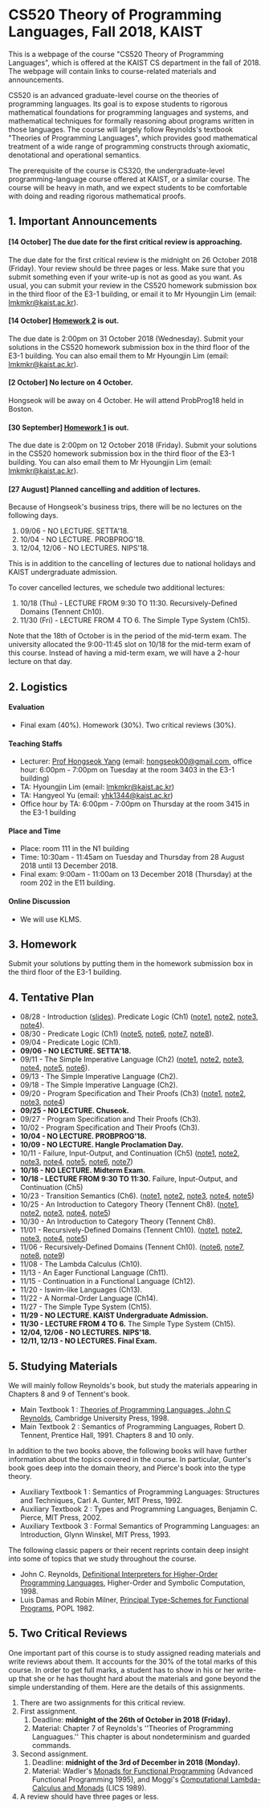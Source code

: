 # CS520 Theory of Programming Languages, Fall 2018, KAIST 

This is a webpage of the course "CS520 Theory of Programming Languages", which is offered at the KAIST CS department in the fall of 2018. The webpage will contain links to course-related materials and announcements.

CS520 is an advanced graduate-level course on the theories of programming languages. Its goal is to expose students to rigorous mathematical foundations for programming languages and systems, and mathematical techniques for formally reasoning about  programs written in those languages. The course will largely follow Reynolds's textbook "Theories of Programming Languages", which provides good mathematical treatment of a wide range of programming constructs through axiomatic, denotational and operational semantics. 

The prerequisite of the course is CS320, the undergraduate-level programming-language course offered at KAIST, or a similar course. The course will be heavy in math, and we expect students to be comfortable with doing and reading rigorous mathematical proofs. 

## 1. Important Announcements

#### [14 October] The due date for the first critical review is approaching.
   
The due date for the first critical review is the midnight on 26 October 2018 (Friday). Your review should be three pages or less. Make sure that you submit something even if your write-up is not as good as you want. As usual, you can submit your review in the CS520 homework submission box in the third floor of the E3-1 building, or email it to Mr Hyoungjin Lim (email: lmkmkr@kaist.ac.kr).


#### [14 October] [Homework 2](https://github.com/hongseok-yang/graduatePL18/blob/master/Homework/Homework2/homework2-questions.pdf) is out.

The due date is 2:00pm on 31 October 2018 (Wednesday). Submit your solutions in the CS520 homework submission box in the third floor of the E3-1 building. You can also email them to Mr Hyoungjin Lim (email: lmkmkr@kaist.ac.kr).

#### [2 October] No lecture on 4 October.

Hongseok will be away on 4 October. He will attend ProbProg18 held in Boston.

#### [30 September] [Homework 1](https://github.com/hongseok-yang/graduatePL18/blob/master/Homework/Homework1/homework1-questions.pdf) is out.

The due date is 2:00pm on 12 October 2018 (Friday). Submit your solutions in the CS520 homework submission box in the third floor of the E3-1 building. You can also email them to Mr Hyoungjin Lim (email: lmkmkr@kaist.ac.kr).

#### [27 August] Planned cancelling and addition of lectures.

Because of Hongseok's business trips, there will be no lectures on the following days.

1. 09/06 - NO LECTURE. SETTA'18.
2. 10/04 - NO LECTURE. PROBPROG'18.
3. 12/04, 12/06 - NO LECTURES. NIPS'18.

This is in addition to the cancelling of lectures due to national holidays and KAIST undergraduate admission. 

To cover cancelled lectures, we schedule two additional lectures:

1. 10/18 (Thu) - LECTURE FROM 9:30 TO 11:30. Recursively-Defined Domains (Tennent Ch10). 
2. 11/30 (Fri) - LECTURE FROM 4 TO 6. The Simple Type System (Ch15). 

Note that the 18th of October is in the period of the mid-term exam. The university allocated the 9:00-11:45 slot on 10/18 for the mid-term exam of this course. Instead of having a mid-term exam, we will have a 2-hour lecture on that day.

## 2. Logistics

#### Evaluation

* Final exam (40%). Homework (30%). Two critical reviews (30%).

#### Teaching Staffs

* Lecturer: [Prof Hongseok Yang](https://cs.kaist.ac.kr/people/view?idx=552&kind=faculty&menu=160) (email: hongseok00@gmail.com, office hour: 6:00pm - 7:00pm on Tuesday at the room 3403 in the E3-1 building)
* TA: Hyoungjin Lim (email: lmkmkr@kaist.ac.kr)
* TA: Hangyeol Yu (email: yhk1344@kaist.ac.kr)
* Office hour by TA: 6:00pm - 7:00pm on Thursday at the room 3415 in the E3-1 building

#### Place and Time

* Place: room 111 in the N1 building
* Time: 10:30am - 11:45am on Tuesday and Thursday from 28 August 2018 until 13 December 2018.
* Final exam: 9:00am - 11:00am on 13 December 2018 (Thursday) at the room 202 in the E11 building.

#### Online Discussion

* We will use KLMS. 

## 3. Homework

Submit your solutions by putting them in the homework submission box in the third floor of the E3-1 building.

## 4. Tentative Plan

* 08/28 - Introduction ([slides](https://github.com/hongseok-yang/graduatePL18/blob/master/Lectures/Lecture1/Lecture1.pdf)). Predicate Logic (Ch1) ([note1](https://github.com/hongseok-yang/graduatePL18/blob/master/Lectures/Lecture2/note1.jpg), [note2](https://github.com/hongseok-yang/graduatePL18/blob/master/Lectures/Lecture2/note2.jpg), [note3](https://github.com/hongseok-yang/graduatePL18/blob/master/Lectures/Lecture2/note3.jpg), [note4](https://github.com/hongseok-yang/graduatePL18/blob/master/Lectures/Lecture2/note4.jpg)).
* 08/30 - Predicate Logic (Ch1) ([note5](https://github.com/hongseok-yang/graduatePL18/blob/master/Lectures/Lecture2/note5.jpg), [note6](https://github.com/hongseok-yang/graduatePL18/blob/master/Lectures/Lecture2/note6.jpg), [note7](https://github.com/hongseok-yang/graduatePL18/blob/master/Lectures/Lecture2/note7.jpg), [note8](https://github.com/hongseok-yang/graduatePL18/blob/master/Lectures/Lecture2/note8.jpg)).
* 09/04 - Predicate Logic (Ch1).
* __**09/06 - NO LECTURE. SETTA'18.**__
* 09/11 - The Simple Imperative Language (Ch2) ([note1](https://github.com/hongseok-yang/graduatePL18/blob/master/Lectures/Lecture3/note1.jpg), [note2](https://github.com/hongseok-yang/graduatePL18/blob/master/Lectures/Lecture3/note2.jpg), [note3](https://github.com/hongseok-yang/graduatePL18/blob/master/Lectures/Lecture3/note3.jpg), [note4](https://github.com/hongseok-yang/graduatePL18/blob/master/Lectures/Lecture3/note4.jpg), [note5](https://github.com/hongseok-yang/graduatePL18/blob/master/Lectures/Lecture3/note5.jpg), [note6](https://github.com/hongseok-yang/graduatePL18/blob/master/Lectures/Lecture3/note6.jpg)).
* 09/13 - The Simple Imperative Language (Ch2).
* 09/18 - The Simple Imperative Language (Ch2).
* 09/20 - Program Specification and Their Proofs (Ch3) ([note1](https://github.com/hongseok-yang/graduatePL18/blob/master/Lectures/Lecture4/note1.jpg), [note2](https://github.com/hongseok-yang/graduatePL18/blob/master/Lectures/Lecture4/note2.jpg), [note3](https://github.com/hongseok-yang/graduatePL18/blob/master/Lectures/Lecture4/note3.jpg), [note4](https://github.com/hongseok-yang/graduatePL18/blob/master/Lectures/Lecture4/note4.jpg))
* __**09/25 - NO LECTURE. Chuseok.**__
* 09/27 - Program Specification and Their Proofs (Ch3).
* 10/02 - Program Specification and Their Proofs (Ch3).
* __**10/04 - NO LECTURE. PROBPROG'18.**__
* __**10/09 - NO LECTURE. Hangle Proclamation Day.**__
* 10/11 - Failure, Input-Output, and Continuation (Ch5) ([note1](https://github.com/hongseok-yang/graduatePL18/blob/master/Lectures/Lecture5/note1.jpg), [note2](https://github.com/hongseok-yang/graduatePL18/blob/master/Lectures/Lecture5/note2.jpg), [note3](https://github.com/hongseok-yang/graduatePL18/blob/master/Lectures/Lecture5/note3.jpg), [note4](https://github.com/hongseok-yang/graduatePL18/blob/master/Lectures/Lecture5/note4.jpg), [note5](https://github.com/hongseok-yang/graduatePL18/blob/master/Lectures/Lecture5/note5.jpg), [note6](https://github.com/hongseok-yang/graduatePL18/blob/master/Lectures/Lecture5/note6.jpg), [note7](https://github.com/hongseok-yang/graduatePL18/blob/master/Lectures/Lecture5/note7.jpg))
* __**10/16 - NO LECTURE. Midterm Exam.**__
* __**10/18 - LECTURE FROM 9:30 TO 11:30.**__ Failure, Input-Output, and Continuation (Ch5) 
* 10/23 - Transition Semantics (Ch6). ([note1](https://github.com/hongseok-yang/graduatePL18/blob/master/Lectures/Lecture6/note1.jpeg), [note2](https://github.com/hongseok-yang/graduatePL18/blob/master/Lectures/Lecture6/note2.jpeg), [note3](https://github.com/hongseok-yang/graduatePL18/blob/master/Lectures/Lecture6/note3.jpeg), [note4](https://github.com/hongseok-yang/graduatePL18/blob/master/Lectures/Lecture6/note4.jpeg), [note5](https://github.com/hongseok-yang/graduatePL18/blob/master/Lectures/Lecture6/note5.jpeg))
* 10/25 - An Introduction to Category Theory (Tennent Ch8). ([note1](https://github.com/hongseok-yang/graduatePL18/blob/master/Lectures/Lecture7/note1.jpeg), [note2](https://github.com/hongseok-yang/graduatePL18/blob/master/Lectures/Lecture7/note2.jpeg), [note3](https://github.com/hongseok-yang/graduatePL18/blob/master/Lectures/Lecture7/note3.jpeg), [note4](https://github.com/hongseok-yang/graduatePL18/blob/master/Lectures/Lecture7/note4.jpeg), [note5](https://github.com/hongseok-yang/graduatePL18/blob/master/Lectures/Lecture7/note5.jpeg))
* 10/30 - An Introduction to Category Theory (Tennent Ch8). 
* 11/01 - Recursively-Defined Domains (Tennent Ch10). ([note1](https://github.com/hongseok-yang/graduatePL18/blob/master/Lectures/Lecture8/note1.jpeg), [note2](https://github.com/hongseok-yang/graduatePL18/blob/master/Lectures/Lecture8/note2.jpeg), [note3](https://github.com/hongseok-yang/graduatePL18/blob/master/Lectures/Lecture8/note3.jpeg), [note4](https://github.com/hongseok-yang/graduatePL18/blob/master/Lectures/Lecture8/note4.jpeg), [note5](https://github.com/hongseok-yang/graduatePL18/blob/master/Lectures/Lecture8/note5.jpeg))
* 11/06 - Recursively-Defined Domains (Tennent Ch10). ([note6](https://github.com/hongseok-yang/graduatePL18/blob/master/Lectures/Lecture8/note6.jpeg), [note7](https://github.com/hongseok-yang/graduatePL18/blob/master/Lectures/Lecture8/note7.jpeg), [note8](https://github.com/hongseok-yang/graduatePL18/blob/master/Lectures/Lecture8/note8.jpeg), [note9](https://github.com/hongseok-yang/graduatePL18/blob/master/Lectures/Lecture8/note9.jpeg))
* 11/08 - The Lambda Calculus (Ch10). 
* 11/13 - An Eager Functional Language (Ch11).
* 11/15 - Continuation in a Functional Language (Ch12).
* 11/20 - Iswim-like Languages (Ch13).
* 11/22 - A Normal-Order Language (Ch14).
* 11/27 - The Simple Type System (Ch15).
* __**11/29 - NO LECTURE. KAIST Undergraduate Admission.**__
* __**11/30 - LECTURE FROM 4 TO 6.**__ The Simple Type System (Ch15). 
* __**12/04, 12/06 - NO LECTURES. NIPS'18.**__
* __**12/11, 12/13 - NO LECTURES. Final Exam.**__

## 5. Studying Materials

We will mainly follow Reynolds's book, but study the materials appearing in Chapters 8 and 9 of Tennent's book.

* Main Textbook 1 : [Theories of Programming Languages, John C Reynolds](https://www.cambridge.org/core/books/theories-of-programming-languages/19530A88F3471B2A7D9891770B21DAF9), Cambridge University Press, 1998. 
* Main Textbook 2 : Semantics of Programming Languages, Robert D. Tennent, Prentice Hall, 1991. Chapters 8 and 10 only.

In addition to the two books above, the following books will have further information about the topics covered in the course. In particular, Gunter's book goes deep into the domain theory, and Pierce's book into the type theory.

* Auxiliary Textbook 1 : Semantics of Programming Languages: Structures and Techniques, Carl A. Gunter, MIT Press, 1992.
* Auxiliary Textbook 2 : Types and Programming Languages, Benjamin C. Pierce, MIT Press, 2002.
* Auxiliary Textbook 3 : Formal Semantics of Programming Languages: an Introduction, Glynn Winskel, MIT Press, 1993.

The following classic papers or their recent reprints contain deep insight into some of topics that we study throughout the course.

* John C. Reynolds, [Definitional Interpreters for Higher-Order Programming Languages](https://doi.org/10.1023/A:1010027404223), Higher-Order and Symbolic Computation, 1998. 
* Luis Damas and Robin Milner, [Principal Type-Schemes for Functional Programs](http://delivery.acm.org/10.1145/590000/582176/p207-damas.pdf?ip=143.248.139.205&id=582176&acc=ACTIVE%20SERVICE&key=0EC22F8658578FE1%2E7500FBAD1E9579D9%2E4D4702B0C3E38B35%2E4D4702B0C3E38B35&__acm__=1535179405_6f0967c345266d3a1429bb43f9add160), POPL 1982.

## 5. Two Critical Reviews

One important part of this course is to study assigned reading materials and write reviews about them. It accounts for the 30% of the total marks of this course. In order to get full marks, a student has to show in his or her write-up that she or he has thought hard about the materials and gone beyond the simple understanding of them. Here are the details of this assignments.

1. There are two assignments for this critical review.
2. First assignment.
   1. Deadline: __**midnight of the 26th of October in 2018 (Friday).**__
   2. Material: Chapter 7 of Reynolds's ''Theories of Programming Languagues.'' This chapter is about nondeterminism and guarded commands.
3. Second assignment.
   1. Deadline: __**midnight of the 3rd of December in 2018 (Monday).**__
   2. Material: Wadler's [Monads for Functional Programming](http://homepages.inf.ed.ac.uk/wadler/papers/marktoberdorf/baastad.pdf) (Advanced Functional Programming 1995), and Moggi's [Computational Lambda-Calculus and Monads](http://www.disi.unige.it/person/MoggiE/ftp/lics89.ps.gz) (LICS 1989).
4. A review should have three pages or less.
